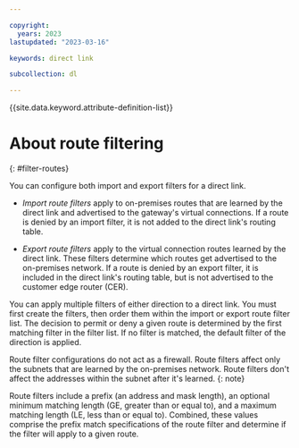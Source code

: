 ```yaml
---

copyright:
  years: 2023
lastupdated: "2023-03-16"

keywords: direct link

subcollection: dl

---
```


{{site.data.keyword.attribute-definition-list}}

# About route filtering
{: #filter-routes}
 
You can configure both import and export filters for a direct link. 

* _Import route filters_ apply to on-premises routes that are learned by the direct link and advertised to the gateway's virtual connections. If a route is denied by an import filter, it is not added to the direct link's routing table.

* _Export route filters_ apply to the virtual connection routes learned by the direct link. These filters determine which routes get advertised to the on-premises network. If a route is denied by an export filter, it is included in the direct link's routing table, but is not advertised to the customer edge router (CER).

You can apply multiple filters of either direction to a direct link. You must first create the filters, then order them within the import or export route filter list. The decision to permit or deny a given route is determined by the first matching filter in the filter list. If no filter is matched, the default filter of the direction is applied. 

Route filter configurations do not act as a firewall. Route filters affect only the subnets that are learned by the on-premises network. Route filters don't affect the addresses within the subnet after it's learned.
{: note}

Route filters include a prefix (an address and mask length), an optional minimum matching length (GE, greater than or equal to), and a maximum matching length (LE, less than or equal to). Combined, these values comprise the prefix match specifications of the route filter and determine if the filter will apply to a given route.

